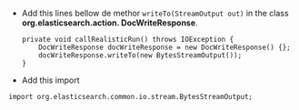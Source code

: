 - Add this lines bellow de methor `writeTo(StreamOutput out)` in the class **org.elasticsearch.action.
  DocWriteResponse**.
  ```
  private void callRealisticRun() throws IOException {
      DocWriteResponse docWriteResponse = new DocWriteResponse() {};
      docWriteResponse.writeTo(new BytesStreamOutput());
  }
  ```
- Add this import

```
import org.elasticsearch.common.io.stream.BytesStreamOutput;
```
